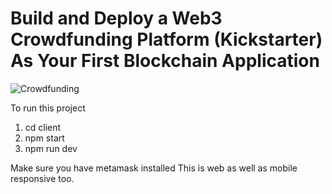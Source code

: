 # Build and Deploy a Web3 Crowdfunding Platform (Kickstarter) As Your First Blockchain Application
![Crowdfunding](https://i.ibb.co/k6pj0Qt/htum-6.png)

To run this project
1. cd client
2. npm start
3. npm run dev

Make sure you have metamask installed
This is web as well as mobile responsive too.
